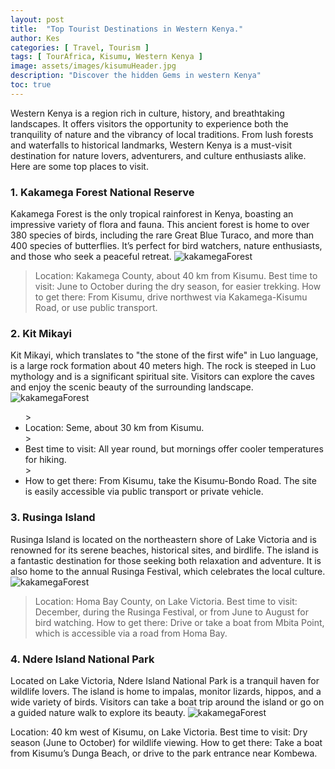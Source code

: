```yaml
---
layout: post
title:  "Top Tourist Destinations in Western Kenya."
author: Kes
categories: [ Travel, Tourism ]
tags: [ TourAfrica, Kisumu, Western Kenya ]
image: assets/images/kisumuHeader.jpg
description: "Discover the hidden Gems in western Kenya"
toc: true
---
```


Western Kenya is a region rich in culture, history, and breathtaking landscapes. It offers visitors the opportunity to experience both the tranquility of nature and the vibrancy of local traditions. From lush forests and waterfalls to historical landmarks, Western Kenya is a must-visit destination for nature lovers, adventurers, and culture enthusiasts alike. Here are some top places to visit.

<h3> 1. Kakamega Forest National Reserve </h3>
Kakamega Forest is the only tropical rainforest in Kenya, boasting an impressive variety of flora and fauna. This ancient forest is home to over 380 species of birds, including the rare Great Blue Turaco, and more than 400 species of butterflies. It’s perfect for bird watchers, nature enthusiasts, and those who seek a peaceful retreat.

<img src="../assets/images/kakamegaForest.jpg" alt="kakamegaForest">

> Location: Kakamega County, about 40 km from Kisumu.
> Best time to visit: June to October during the dry season, for easier trekking.
> How to get there: From Kisumu, drive northwest via Kakamega-Kisumu Road, or use public transport.



<h3> 2. Kit Mikayi </h3>
Kit Mikayi, which translates to "the stone of the first wife" in Luo language, is a large rock formation about 40 meters high. The rock is steeped in Luo mythology and is a significant spiritual site. Visitors can explore the caves and enjoy the scenic beauty of the surrounding landscape.

<img src="../assets/images/kakamegaForest.jpg" alt="kakamegaForest">

<ul>
> <li> Location: Seme, about 30 km from Kisumu. </li>
> <li> Best time to visit: All year round, but mornings offer cooler temperatures for hiking. </li>
> <li> How to get there: From Kisumu, take the Kisumu-Bondo Road. The site is easily accessible via public 
  transport or private vehicle. </li>
  </ul>

<h3> 3. Rusinga Island </h3>
Rusinga Island is located on the northeastern shore of Lake Victoria and is renowned for its serene beaches, historical sites, and birdlife. The island is a fantastic destination for those seeking both relaxation and adventure. It is also home to the annual Rusinga Festival, which celebrates the local culture.

<img src="../assets/images/kakamegaForest.jpg" alt="kakamegaForest">

> Location: Homa Bay County, on Lake Victoria.
> Best time to visit: December, during the Rusinga Festival, or from June to August for bird watching.
> How to get there: Drive or take a boat from Mbita Point, which is accessible via a road from Homa Bay.

<h3> 4. Ndere Island National Park</h3>
Located on Lake Victoria, Ndere Island National Park is a tranquil haven for wildlife lovers. The island is home to impalas, monitor lizards, hippos, and a wide variety of birds. Visitors can take a boat trip around the island or go on a guided nature walk to explore its beauty.

<img src="../assets/images/kakamegaForest.jpg" alt="kakamegaForest">

Location: 40 km west of Kisumu, on Lake Victoria.
Best time to visit: Dry season (June to October) for wildlife viewing.
How to get there: Take a boat from Kisumu’s Dunga Beach, or drive to the park entrance near Kombewa.
